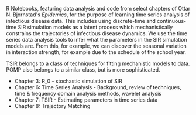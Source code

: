 R Notebooks, featuring data analysis and code from select chapters of Ottar N. Bjornstad's *Epidemics*, for the purpose of learning time series analysis of infectious disease data. This includes using discrete-time and continuous-time SIR simulation models as a latent process  which mechanistically constrains the trajectories of infectious disease dynamics. We use the time series data analysis tools to infer what the parameters in the SIR simulation models are. From this, for example, we can discover the seasonal variation in interaction strength, for example due to the schedule of the school year.

TSIR belongs to a class of techniques for fitting mechanistic models to data. POMP also belongs to a similar class, but is more sophisticated.

  * Chapter 3: R_0 - stochastic simulation of SIR
  * Chapter 6: Time Series Analysis - Background, review of techniques, time & frequency domain analysis methods, wavelet analysis
  * Chapter 7: TSIR - Estimating parameters in time series data
  * Chapter 8: Trajectory Matching
